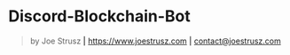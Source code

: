 # Discord-Blockchain-Bot
> by Joe Strusz **|** https://www.joestrusz.com **|** contact@joestrusz.com
